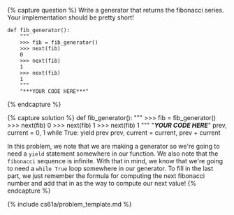 {% capture question %}
Write a generator that returns the fibonacci series. Your implementation should be pretty short!

    def fib_generator():
        """
        >>> fib = fib_generator()
        >>> next(fib)
        0
        >>> next(fib)
        1
        >>> next(fib)
        1
        """
        "***YOUR CODE HERE***"
{% endcapture %}

{% capture solution %}
    def fib_generator():
        """
        >>> fib = fib_generator()
        >>> next(fib)
        0
        >>> next(fib)
        1
        >>> next(fib)
        1
        """
        "***YOUR CODE HERE***"
        prev, current = 0, 1
        while True:
            yield prev
            prev, current = current, prev + current

In this problem, we note that we are making a generator so we're going to need a `yield` statement somewhere in our function. We also note that the `fibonacci` sequence is infinite. With that in mind, we know that we're going to need a `while True` loop somewhere in our generator. To fill in the last part, we just remember the formula for computing the next fibonacci number and add that in as the way to compute our next value!
{% endcapture %}

{% include cs61a/problem_template.md %}